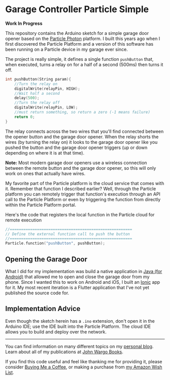 # Garage Controller Particle Simple

**Work In Progress**

This repository contains the Arduino sketch for a simple garage door opener based on the [Particle Photon](https://store.particle.io/products/photon-2) platform. I built this years ago when I first discovered the Particle Platform and a version of this software has been running on a Particle device in my garage ever since.

The project is really simple, it defines a single function `pushButton` that, when executed, turns a relay on for a half of a second (500ms) then turns it off.

```c
int pushButton(String param){
    //Turn the relay on 
    digitalWrite(relayPin, HIGH);
    //Wait half a second
    delay(500);
    //Turn the relay off
    digitalWrite(relayPin, LOW);  
    //must return something, so return a zero (-1 means failure)
    return 0;
}
```

The relay connects across the two wires that you'll find connected between the opener button and the garage door opener. When the relay shorts the wires (by turning the relay on) it looks to the garage door opener like you pushed the button and the garage door opener triggers (up or down depending on where it is at that time). 

**Note:** Most modern garage door openers use a wireless connection between the remote button and the garage door opener, so this will only work on ones that actually have wires.

My favorite part of the Particle platform is the cloud service that comes with it. Remember that function I described earlier? Well, through the Particle platform you can remotely trigger that function's execution through an API call to the Particle Platform or even by triggering the function from directly within the Particle Platform portal.

Here's the code that registers the local function in the Particle cloud for remote execution

```c
//======================================================
// Define the external function call to push the button
//======================================================
Particle.function("pushButton", pushButton);
```

## Opening the Garage Door

What I did for my implementation was build a native application in [Java (for Android)](https://github.com/johnwargo/particle-garage-controller-app-android) that allowed me to open and close the garage door from my phone. Since I wanted this to work on Android and iOS, I built an [Ionic](https://ionicframework.com/) app for it. My most recent iteration is a Flutter application that I've not yet published the source code for.

## Implementation Advice

Even though the sketch herein has a `.ino` extension, don't open it in the Arduino IDE; use the IDE built into the Particle Platform. The cloud IDE allows you to build and deploy over the network.

---

You can find information on many different topics on my [personal blog](http://www.johnwargo.com). Learn about all of my publications at [John Wargo Books](http://www.johnwargobooks.com).

If you find this code useful and feel like thanking me for providing it, please consider <a href="https://www.buymeacoffee.com/johnwargo" target="_blank">Buying Me a Coffee</a>, or making a purchase from [my Amazon Wish List](https://amzn.com/w/1WI6AAUKPT5P9).
 